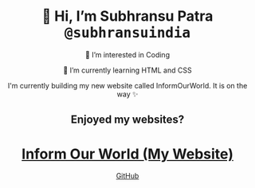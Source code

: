

 <h1 align="center">👋 Hi, I’m Subhransu Patra <kbd>@subhransuindia</kbd></h1>
 <p align="center">👀 I’m interested in Coding</p></p>
 <p><p align="center">🌱 I’m currently learning HTML and CSS</p></p>
 <p align="center">I'm currently building my new website called InformOurWorld. It is on the way ✨ </p>
<h2 align="center">Enjoyed my websites?</h2>
<h1 align="center"><a href="https://inform-our-world.github.io/">Inform Our World (My Website)</a></h1>
<a  href="https://github.com/subhransuindia/"><p align="center">GitHub</p></a>



<!---
subhransuindia/subhransuindia is a ✨ special ✨ repository because its `README.md` (this file) appears on your GitHub profile.
You can click the Preview link to take a look at your changes.
--->

